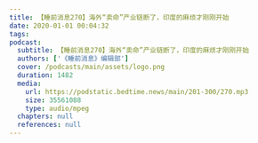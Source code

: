 ```yaml
---
title: 【睡前消息270】海外“卖命”产业链断了，印度的麻烦才刚刚开始
date: 2020-01-01 00:04:32
tags:
podcast:
  subtitle: 【睡前消息270】海外“卖命”产业链断了，印度的麻烦才刚刚开始
  authors: ['《睡前消息》编辑部']
  cover: /podcasts/main/assets/logo.png
  duration: 1482
  media:
    url: https://podstatic.bedtime.news/main/201-300/270.mp3
    size: 35561088
    type: audio/mpeg
  chapters: null
  references: null
---
```

